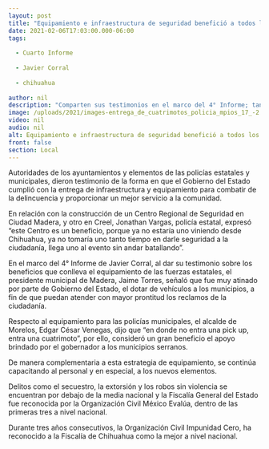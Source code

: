 ```yaml
---
layout: post
title: "Equipamiento e infraestructura de seguridad benefició a todos los municipios del estado"
date: 2021-02-06T17:03:00.000-06:00
tags:
  
  - Cuarto Informe
  
  - Javier Corral
  
  - chihuahua
  
author: nil
description: "Comparten sus testimonios en el marco del 4° Informe; tanto agentes estatales como policías municipales cuentan con mejores condiciones y herramientas para afrontar la lucha contra el crimen"
image: /uploads/2021/images-entrega_de_cuatrimotos_policia_mpios_17_-2.jpg
video: nil
audio: nil
alt: Equipamiento e infraestructura de seguridad benefició a todos los municipios del estado
front: false
section: Local
---
```


Autoridades de los ayuntamientos y elementos de las policías estatales y municipales, dieron testimonio de la forma en que el Gobierno del Estado cumplió con la entrega de infraestructura y equipamiento para combatir de la delincuencia y proporcionar un mejor servicio a la comunidad.

En relación con la construcción de un Centro Regional de Seguridad en Ciudad Madera, y otro en Creel, Jonathan Vargas, policía estatal, expresó “este Centro es un beneficio, porque ya no estaría uno viniendo desde Chihuahua, ya no tomaría uno tanto tiempo en darle seguridad a la ciudadanía, llega uno al evento sin andar batallando”.

En el marco del 4° Informe de Javier Corral, al dar su testimonio sobre los beneficios que conlleva el equipamiento de las fuerzas estatales, el presidente municipal de Madera, Jaime Torres, señaló que fue muy atinado por parte de Gobierno del Estado, el dotar de vehículos a los municipios, a fin de que puedan atender con mayor prontitud los reclamos de la ciudadanía.

Respecto al equipamiento para las policías municipales, el alcalde de Morelos, Edgar César Venegas, dijo que “en donde no entra una pick up, entra una cuatrimoto”, por ello, consideró un gran beneficio el apoyo brindado por el gobernador a los municipios serranos.

De manera complementaria a esta estrategia de equipamiento, se continúa capacitando al personal y en especial, a los nuevos elementos.

Delitos como el secuestro, la extorsión y los robos sin violencia se encuentran por debajo de la media nacional y la Fiscalía General del Estado fue reconocida por la Organización Civil México Evalúa, dentro de las primeras tres a nivel nacional.

Durante tres años consecutivos, la Organización Civil Impunidad Cero, ha reconocido a la Fiscalía de Chihuahua como la mejor a nivel nacional.